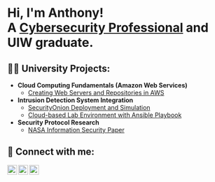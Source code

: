 <h1>Hi, I'm Anthony! <br/> A <a href="https://www.linkedin.com/in/anthony-jamieson/">Cybersecurity Professional</a> and UIW graduate.

<h2>👨‍💻 University Projects:</h2>

- <b>Cloud Computing Fundamentals (Amazon Web Services)</b>
  - [Creating Web Servers and Repositories in AWS](https://github.com/awjamieson83/CloudComputingProject)
- <b>Intrusion Detection System Integration</b>
  - [SecurityOnion Deployment and Simulation](https://github.com/awjamieson83/IDS-Security-Onion-Project)
  - [Cloud-based Lab Environment with Ansible Playbook](https://github.com/awjamieson83/AJ-BP-UIWCSEC-Practicum)
- <b>Security Protocol Research</b>
  - [NASA Information Security Paper](https://github.com/awjamieson83/NetSecManagementProject)

<h2> 🤳 Connect with me:</h2>

[<img align="left" alt="Anthony Jamieson | X" width="22px" src="https://cdn.jsdelivr.net/npm/simple-icons@v3/icons/twitter.svg" />][twitter]
[<img align="left" alt="Anthony Jamieson | LinkedIn" width="22px" src="https://cdn.jsdelivr.net/npm/simple-icons@v3/icons/linkedin.svg" />][linkedin]
[<img align="left" alt="Anthony Jamieson | Instagram" width="22px" src="https://cdn.jsdelivr.net/npm/simple-icons@v3/icons/instagram.svg" />][instagram]

[twitter]: https://x.com/awjamieson
[instagram]: https://www.instagram.com/aw.jamieson/
[linkedin]: https://www.linkedin.com/in/anthony-jamieson/

<!--
**joshmadakor1/joshmadakor1** is a ✨ _special_ ✨ repository because its `README.md` (this file) appears on your GitHub profile.

Here are some ideas to get you started:

- 🔭 I’m currently working on ...
- 🌱 I’m currently learning ...
- 👯 I’m looking to collaborate on ...
- 🤔 I’m looking for help with ...
- 💬 Ask me about ...
- 📫 How to reach me: ...
- 😄 Pronouns: ...
- ⚡ Fun fact: ...
-->
